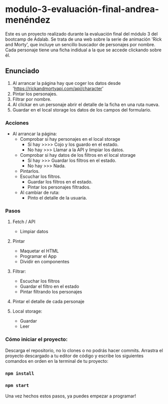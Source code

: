 # modulo-3-evaluación-final-andrea-menéndez

Este es un proyecto realizado durante la evaluación final del módulo 3 del bootcamp de Adalab. Se trata de una web sobre la serie de animación 'Rick and Morty', que incluye un sencillo buscador de personajes por nombre. Cada personaje tiene una ficha indidual a la que se accede clickando sobre él.

## Enunciado

1. Al arrancar la página hay que coger los datos desde 'https://rickandmortyapi.com/api/character'
1. Pintar los personajes.
1. Filtrar por nombre.
1. Al clickar en un personaje abrir el detalle de la ficha en una ruta nueva.
1. Guardar en el local storage los datos de los campos del formulario.

### Acciones

- Al arrancar la página:
  - Comprobar si hay personajes en el local storage
    - Sí hay >>>> Cojo y los guardo en el estado.
    - No hay >>> Llamar a la API y limpiar los datos.
  - Comprobar si hay datos de los filtros en el local storage
    - Sí hay >>> Guardar los filtros en el estado.
    - No hay >>> Nada.
  - Pintarlos.
  - Escuchar los filtros.
    - Guardar los filtros en el estado.
    - Pintar los personajes filtrados.
  - Al cambiar de ruta:
    - Pinto el detalle de la usuaria.

### Pasos

1. Fetch / API

   - Limpiar datos

2. Pintar

   - Maquetar el HTML
   - Programar el App
   - Dividir en componentes

3. Filtrar:

   - Escuchar los filtros
   - Guardar el filtro en el estado
   - Pintar filtrando los personajes

4. Pintar el detalle de cada personaje

5. Local storage:
   - Guardar
   - Leer

### Cómo iniciar el proyecto:

Descarga el repositorio, no lo clones o no podrás hacer commits.
Arrastra el proyecto descargado a tu editor de código y escribe los siguientes comandos en orden en la terminal de tu proyecto:

### `npm install`

### `npm start`

Una vez hechos estos pasos, ya puedes empezar a programar!
